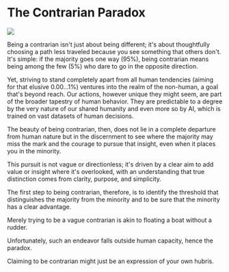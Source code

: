 # The Contrarian Paradox

![](images/021-1.png)

Being a contrarian isn't just about being different; it's about thoughtfully choosing a path less traveled because you see something that others don't. It's simple: if the majority goes one way (95%), being contrarian means being among the few (5%) who dare to go in the opposite direction.

Yet, striving to stand completely apart from all human tendencies (aiming for that elusive 0.00...1%) ventures into the realm of the non-human, a goal that's beyond reach. Our actions, however unique they might seem, are part of the broader tapestry of human behavior. They are predictable to a degree by the very nature of our shared humanity and even more so by AI, which is trained on vast datasets of human decisions.

The beauty of being contrarian, then, does not lie in a complete departure from human nature but in the discernment to see where the majority may miss the mark and the courage to pursue that insight, even when it places you in the minority.

This pursuit is not vague or directionless; it's driven by a clear aim to add value or insight where it's overlooked, with an understanding that true distinction comes from clarity, purpose, and simplicity.

The first step to being contrarian, therefore, is to identify the threshold that distinguishes the majority from the minority and to be sure that the minority has a clear advantage.

Merely trying to be a vague contrarian is akin to floating a boat without a rudder.

Unfortunately, such an endeavor falls outside human capacity, hence the paradox.

Claiming to be contrarian might just be an expression of your own hubris.
